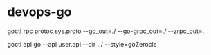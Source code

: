 # devops-go


goctl rpc protoc sys.proto --go_out=./ --go-grpc_out=./ --zrpc_out=.

goctl api go --api user.api --dir ../ --style=goZerocls